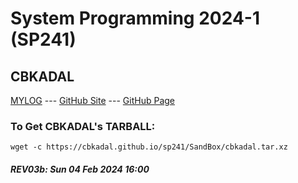 ---
---
# System Programming 2024-1 (SP241)

## CBKADAL

[MYLOG](TXT/mylog.txt) --- [GitHub Site](https://github.com/cbkadal/sp241/) --- [GitHub Page](https://cbkadal.github.io/sp241/) 

### To Get CBKADAL's TARBALL:

```
wget -c https://cbkadal.github.io/sp241/SandBox/cbkadal.tar.xz

```

##### REV03b: Sun 04 Feb 2024 16:00


